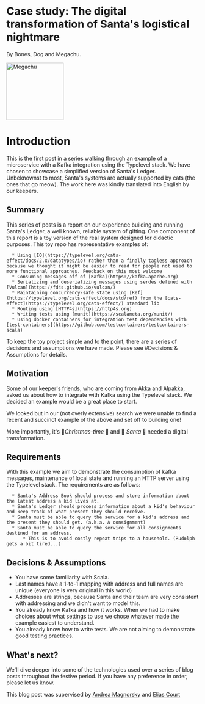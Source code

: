 # Case study: The digital transformation of Santa's logistical nightmare
By Bones, Dog and Megachu.

<img height=150px src="https://user-images.githubusercontent.com/3103/207422703-66e0f264-f8e2-4ae2-91d4-6bd0f3cc20be.png" alt="Megachu">

# Introduction

This is the first post in a series walking through an example of a microservice with a Kafka integration using the Typelevel stack. We have chosen to showcase a simplified version of Santa's Ledger.  
Unbeknownst to most, Santa's systems are actually supported by cats (the ones that go meow). The work here was kindly translated into English by our keepers.

## Summary

This series of posts is a report on our experience building and running Santa's Ledger, a well known, reliable system of gifting.
One component of this report is a toy version of the real system designed for didactic purposes. This toy repo has representative examples of:

      * Using [IO](https://typelevel.org/cats-effect/docs/2.x/datatypes/io) rather than a finally tagless approach because we thought it might be easier to read for people not used to more functional approaches. Feedback on this most welcome    
      * Consuming messages off of [Kafka](https://kafka.apache.org)
      * Serializing and deserializing messages using serdes defined with [Vulcan](https://fd4s.github.io/vulcan/)
      * Maintaining concurrency-safe state using [Ref](https://typelevel.org/cats-effect/docs/std/ref) from the [cats-effect](https://typelevel.org/cats-effect/) standard lib
      * Routing using [HTTP4s](https://http4s.org)        
      * Writing tests using [munit](https://scalameta.org/munit/)
      * Using docker containers for integration test dependencies with [test-containers](https://github.com/testcontainers/testcontainers-scala)


To keep the toy project simple and to the point, there are a series of decisions and assumptions we have made. Please see #Decisions & Assumptions for details.

## Motivation

Some of our keeper's friends, who are coming from Akka and Alpakka, asked us about how to integrate with Kafka using the Typelevel stack.
We decided an example would be a great place to start.

We looked but in our (not overly extensive) search we were unable to find a recent and succinct example of the above and set off to building one!

More importantly, it's 🎄*Christmas-time* 🎄 and 🎅 *Santa* 🎅 needed a digital transformation.

## Requirements

With this example we aim to demonstrate the consumption of kafka messages, maintenance of local state and running an HTTP server using the Typelevel stack.
The requirements are as follows:

      * Santa's Address Book should process and store information about the latest address a kid lives at.
      * Santa's Ledger should process information about a kid's behaviour and keep track of what present they should receive.
      * Santa must be able to query the service for a kid's address and the present they should get. (a.k.a. A consignment)
      * Santa must be able to query the service for all consignments destined for an address.
          * This is to avoid costly repeat trips to a household. (Rudolph gets a bit tired...)



## Decisions & Assumptions

* You have some familiarity with Scala.
* Last names have a 1-to-1 mapping with address and full names are unique (everyone is very original in this world)
* Addresses are strings, because Santa and their team are very consistent with addressing and we didn't want to model this.
* You already know Kafka and how it works. When we had to make choices about what settings to use we chose whatever made the example easiest to understand.
* You already know how to write tests. We are not aiming to demonstrate good testing practices.

## What's next?
We'll dive deeper into some of the technologies used over a series of blog posts throughout the festive period. If you have any preference in order, please let us know.


This blog post was supervised by [Andrea Magnorsky](http://www.roundcrisis.com/) and [Elias Court](http://k1nd.ltd)

